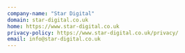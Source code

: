 ```yaml
---
company-name: "Star Digital"
domain: star-digital.co.uk
home: https://www.star-digital.co.uk
privacy-policy: https://www.star-digital.co.uk/privacy/
email: info@star-digital.co.uk
---
```




